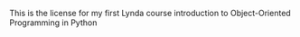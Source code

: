 This is the license for my first Lynda course introduction to Object-Oriented Programming in Python 
